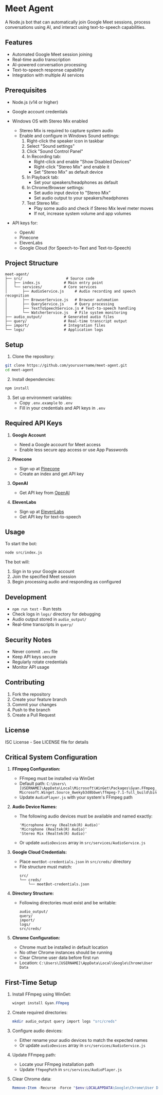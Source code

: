 # Meet Agent

A Node.js bot that can automatically join Google Meet sessions, process conversations using AI, and interact using text-to-speech capabilities.

## Features

- Automated Google Meet session joining
- Real-time audio transcription
- AI-powered conversation processing
- Text-to-speech response capability
- Integration with multiple AI services

## Prerequisites

- Node.js (v14 or higher)
- Google account credentials
- Windows OS with Stereo Mix enabled
  - Stereo Mix is required to capture system audio
  - Enable and configure in Windows Sound settings:
    1. Right-click the speaker icon in taskbar
    2. Select "Sound settings"
    3. Click "Sound Control Panel"
    4. In Recording tab:
       - Right-click and enable "Show Disabled Devices"
       - Right-click "Stereo Mix" and enable it
       - Set "Stereo Mix" as default device
    5. In Playback tab:
       - Set your speakers/headphones as default
    6. In Chrome/Browser settings:
       - Set audio input device to "Stereo Mix"
       - Set audio output to your speakers/headphones
    7. Test Stereo Mix:
       - Play some audio and check if Stereo Mix level meter moves
       - If not, increase system volume and app volumes

- API keys for:
  - OpenAI
  - Pinecone
  - ElevenLabs
  - Google Cloud (for Speech-to-Text and Text-to-Speech)

## Project Structure

```
meet-agent/
├── src/                    # Source code
│   ├── index.js           # Main entry point
│   └── services/          # Core services
│       ├── AudioService.js     # Audio recording and speech recognition
│       ├── BrowserService.js   # Browser automation
│       ├── QueryService.js     # Query processing
│       ├── TextToSpeechService.js # Text-to-speech handling
│       └── WatcherService.js   # File system monitoring
├── audio_output/          # Generated audio files
├── query/                 # Real-time transcript output
├── import/                # Integration files
└── logs/                  # Application logs
```

## Setup

1. Clone the repository:
```bash
git clone https://github.com/yourusername/meet-agent.git
cd meet-agent
```

2. Install dependencies:
```bash
npm install
```

3. Set up environment variables:
   - Copy `.env.example` to `.env`
   - Fill in your credentials and API keys in `.env`

## Required API Keys

1. **Google Account**
   - Need a Google account for Meet access
   - Enable less secure app access or use App Passwords

2. **Pinecone**
   - Sign up at [Pinecone](https://www.pinecone.io/)
   - Create an index and get API key

3. **OpenAI**
   - Get API key from [OpenAI](https://platform.openai.com/)

4. **ElevenLabs**
   - Sign up at [ElevenLabs](https://elevenlabs.io/)
   - Get API key for text-to-speech

## Usage

To start the bot:
```bash
node src/index.js
```

The bot will:
1. Sign in to your Google account
2. Join the specified Meet session
3. Begin processing audio and responding as configured

## Development

- `npm run test` - Run tests
- Check logs in `logs/` directory for debugging
- Audio output stored in `audio_output/`
- Real-time transcripts in `query/`

## Security Notes

- Never commit `.env` file
- Keep API keys secure
- Regularly rotate credentials
- Monitor API usage

## Contributing

1. Fork the repository
2. Create your feature branch
3. Commit your changes
4. Push to the branch
5. Create a Pull Request

## License

ISC License - See LICENSE file for details

## Critical System Configuration

1. **FFmpeg Configuration:**
   - FFmpeg must be installed via WinGet
   - Default path: `C:\Users\[USERNAME]\AppData\Local\Microsoft\WinGet\Packages\Gyan.FFmpeg_Microsoft.Winget.Source_8wekyb3d8bbwe\ffmpeg-7.1-full_build\bin`
   - Update `AudioPlayer.js` with your system's FFmpeg path

2. **Audio Device Names:**
   - The following audio devices must be available and named exactly:
     ```
     'Microphone Array (Realtek(R) Audio)'
     'Microphone (Realtek(R) Audio)'
     'Stereo Mix (Realtek(R) Audio)'
     ```
   - Or update `audioDevices` array in `src/services/AudioService.js`

3. **Google Cloud Credentials:**
   - Place `meetBot-credentials.json` in `src/creds/` directory
   - File structure must match:
     ```
     src/
     └── creds/
         └── meetBot-credentials.json
     ```

4. **Directory Structure:**
   - Following directories must exist and be writable:
     ```
     audio_output/
     query/
     import/
     logs/
     src/creds/
     ```

5. **Chrome Configuration:**
   - Chrome must be installed in default location
   - No other Chrome instances should be running
   - Clear Chrome user data before first run
   - Location: `C:\Users\[USERNAME]\AppData\Local\Google\Chrome\User Data`

## First-Time Setup

1. Install FFmpeg using WinGet:
   ```powershell
   winget install Gyan.FFmpeg
   ```

2. Create required directories:
   ```bash
   mkdir audio_output query import logs "src/creds"
   ```

3. Configure audio devices:
   - Either rename your audio devices to match the expected names
   - Or update `audioDevices` array in `src/services/AudioService.js`

4. Update FFmpeg path:
   - Locate your FFmpeg installation path
   - Update `ffmpegPath` in `src/services/AudioPlayer.js`

5. Clear Chrome data:
   ```powershell
   Remove-Item -Recurse -Force "$env:LOCALAPPDATA\Google\Chrome\User Data"
   ```
